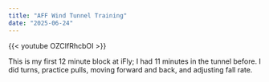 ```yaml
---
title: "AFF Wind Tunnel Training"
date: "2025-06-24"
---
```


{{< youtube OZCIfRhcbOI >}}

This is my first 12 minute block at iFly; I had 11 minutes in the tunnel before. I did turns, practice pulls, moving forward and back, and adjusting fall rate. 